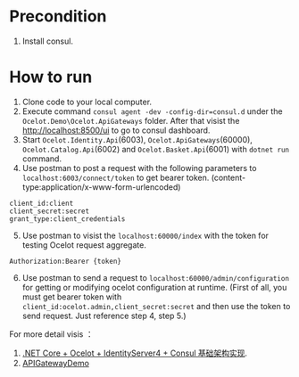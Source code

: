 # Precondition
1. Install consul.

# How to run
1. Clone code to your local computer.
2. Execute command `consul agent -dev -config-dir=consul.d` under the `Ocelot.Demo\Ocelot.ApiGateways` folder. After that visist the [http://localhost:8500/ui](http://localhost:8500/ui) to go to consul dashboard.
3. Start `Ocelot.Identity.Api`(6003), `Ocelot.ApiGateways`(60000), `Ocelot.Catalog.Api`(6002) and `Ocelot.Basket.Api`(6001) with `dotnet run` command.
4. Use postman to post a request with the following parameters to `localhost:6003/connect/token` to get bearer token. (content-type:application/x-www-form-urlencoded)
```
client_id:client
client_secret:secret
grant_type:client_credentials
```
5. Use postman to visist the `localhost:60000/index` with the token for testing Ocelot request aggregate.
```
Authorization:Bearer {token}
```
6. Use postman to send a request to `localhost:60000/admin/configuration` for getting or modifying ocelot configuration at runtime.
(First of all, you must get bearer token with `client_id:ocelot.admin,client_secret:secret` and then use the token to send request. Just reference step 4, step 5.)

For more detail visis ：
1. [.NET Core + Ocelot + IdentityServer4 + Consul 基础架构实现](https://www.cnblogs.com/Zhang-Xiang/p/10437488.html).
2. [APIGatewayDemo](https://github.com/catcherwong-archive/APIGatewayDemo)

